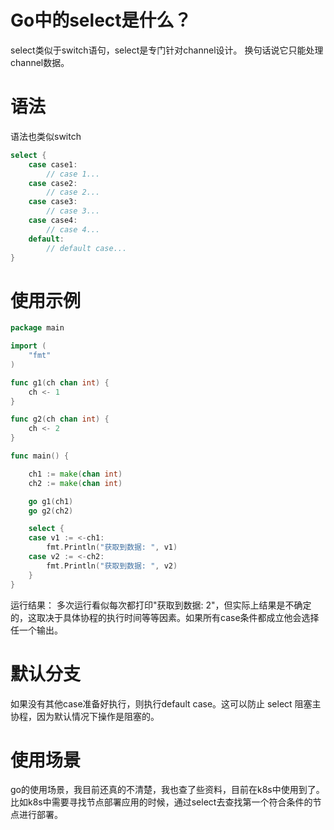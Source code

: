 # Go中的select是什么？

select类似于switch语句，select是专门针对channel设计。
换句话说它只能处理channel数据。

# 语法
语法也类似switch
```go
select {
    case case1:
        // case 1...
    case case2:
        // case 2...
    case case3:
        // case 3...
    case case4:
        // case 4...
    default:
        // default case...
}
```
# 使用示例
```go
package main

import (
	"fmt"
)

func g1(ch chan int) {
	ch <- 1
}

func g2(ch chan int) {
	ch <- 2
}

func main() {

	ch1 := make(chan int)
	ch2 := make(chan int)

	go g1(ch1)
	go g2(ch2)

	select {
	case v1 := <-ch1:
		fmt.Println("获取到数据: ", v1)
	case v2 := <-ch2:
		fmt.Println("获取到数据: ", v2)
	}
}
```
运行结果：
多次运行看似每次都打印"获取到数据:  2"，但实际上结果是不确定的，这取决于具体协程的执行时间等等因素。如果所有case条件都成立他会选择任一个输出。
# 默认分支
如果没有其他case准备好执行，则执行default case。这可以防止 select 阻塞主协程，因为默认情况下操作是阻塞的。
# 使用场景
go的使用场景，我目前还真的不清楚，我也查了些资料，目前在k8s中使用到了。
比如k8s中需要寻找节点部署应用的时候，通过select去查找第一个符合条件的节点进行部署。


